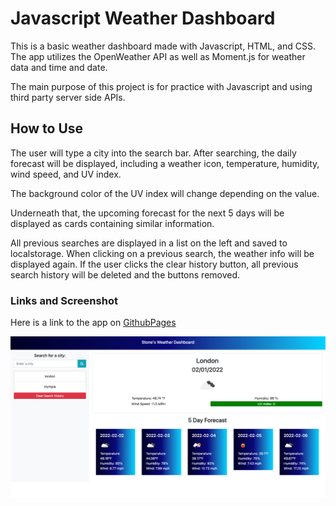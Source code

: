 # Javascript Weather Dashboard

This is a basic weather dashboard made with Javascript, HTML, and CSS. The app utilizes the OpenWeather API as well as Moment.js for weather data and time and date.

The main purpose of this project is for practice with Javascript and using third party server side APIs.

## How to Use

The user will type a city into the search bar. After searching, the daily forecast will be displayed, including a weather icon, temperature, humidity, wind speed, and UV index.

The background color of the UV index will change depending on the value.

Underneath that, the upcoming forecast for the next 5 days will be displayed as cards containing similar information. 

All previous searches are displayed in a list on the left and saved to localstorage. When clicking on a previous search, the weather info will be displayed again. If the user clicks the clear history button, all previous search history will be deleted and the buttons removed.

### Links and Screenshot

Here is a link to the app on [GithubPages](https://stone-com.github.io/JS-Weather-Dashboard/)

![Screenshot](/assets/weather-screenshot.png)